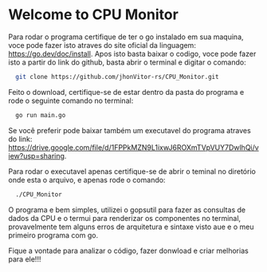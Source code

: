 # Welcome to CPU Monitor

Para rodar o programa certifique de ter o go instalado em sua maquina, voce pode fazer isto atraves do site oficial da linguagem: https://go.dev/doc/install. Apos isto basta baixar o codigo, voce pode fazer isto a partir do link do github, basta abrir o terminal e digitar o comando:
```sh
  git clone https://github.com/jhonVitor-rs/CPU_Monitor.git
```
Feito o download, certifique-se de estar dentro da pasta do programa e rode o seguinte comando no terminal:
```sh
  go run main.go
```
Se você preferir pode baixar também um executavel do programa atraves do link: https://drive.google.com/file/d/1FPPkMZN9L1ixwJ6ROXmTVpVUY7DwlhQi/view?usp=sharing.

Para rodar o executavel apenas certifique-se de abrir o teminal no diretório onde esta o arquivo, e apenas rode o comando:
```sh
  ./CPU_Monitor
```
O programa e bem simples, utilizei o gopsutil para fazer as consultas de dados da CPU e o termui para renderizar os componentes no terminal, provavelmente tem alguns erros de arquitetura e sintaxe visto aue e o meu primeiro programa com go.

Fique a vontade para analizar o código, fazer donwload e criar melhorias para ele!!!